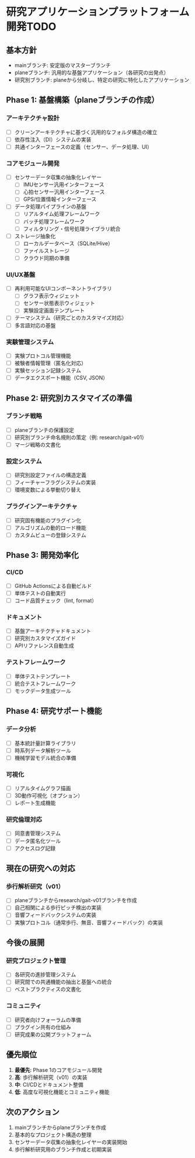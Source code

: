 # 研究アプリケーションプラットフォーム開発TODO

## 基本方針
- mainブランチ: 安定版のマスターブランチ
- planeブランチ: 汎用的な基盤アプリケーション（各研究の出発点）
- 研究別ブランチ: planeから分岐し、特定の研究に特化したアプリケーション

## Phase 1: 基盤構築（planeブランチの作成）

### アーキテクチャ設計
- [ ] クリーンアーキテクチャに基づく汎用的なフォルダ構造の確立
- [ ] 依存性注入（DI）システムの実装
- [ ] 共通インターフェースの定義（センサー、データ処理、UI）

### コアモジュール開発
- [ ] センサーデータ収集の抽象化レイヤー
  - [ ] IMUセンサー汎用インターフェース
  - [ ] 心拍センサー汎用インターフェース
  - [ ] GPS/位置情報インターフェース
- [ ] データ処理パイプラインの基盤
  - [ ] リアルタイム処理フレームワーク
  - [ ] バッチ処理フレームワーク
  - [ ] フィルタリング・信号処理ライブラリ統合
- [ ] ストレージ抽象化
  - [ ] ローカルデータベース（SQLite/Hive）
  - [ ] ファイルストレージ
  - [ ] クラウド同期の準備

### UI/UX基盤
- [ ] 再利用可能なUIコンポーネントライブラリ
  - [ ] グラフ表示ウィジェット
  - [ ] センサー状態表示ウィジェット
  - [ ] 実験設定画面テンプレート
- [ ] テーマシステム（研究ごとのカスタマイズ対応）
- [ ] 多言語対応の基盤

### 実験管理システム
- [ ] 実験プロトコル管理機能
- [ ] 被験者情報管理（匿名化対応）
- [ ] 実験セッション記録システム
- [ ] データエクスポート機能（CSV, JSON）

## Phase 2: 研究別カスタマイズの準備

### ブランチ戦略
- [ ] planeブランチの保護設定
- [ ] 研究別ブランチ命名規則の策定（例: research/gait-v01）
- [ ] マージ戦略の文書化

### 設定システム
- [ ] 研究別設定ファイルの構造定義
- [ ] フィーチャーフラグシステムの実装
- [ ] 環境変数による挙動切り替え

### プラグインアーキテクチャ
- [ ] 研究固有機能のプラグイン化
- [ ] アルゴリズムの動的ロード機能
- [ ] カスタムビューの登録システム

## Phase 3: 開発効率化

### CI/CD
- [ ] GitHub Actionsによる自動ビルド
- [ ] 単体テストの自動実行
- [ ] コード品質チェック（lint, format）

### ドキュメント
- [ ] 基盤アーキテクチャドキュメント
- [ ] 研究別カスタマイズガイド
- [ ] APIリファレンス自動生成

### テストフレームワーク
- [ ] 単体テストテンプレート
- [ ] 統合テストフレームワーク
- [ ] モックデータ生成ツール

## Phase 4: 研究サポート機能

### データ分析
- [ ] 基本統計量計算ライブラリ
- [ ] 時系列データ解析ツール
- [ ] 機械学習モデル統合の準備

### 可視化
- [ ] リアルタイムグラフ描画
- [ ] 3D動作可視化（オプション）
- [ ] レポート生成機能

### 研究倫理対応
- [ ] 同意書管理システム
- [ ] データ匿名化ツール
- [ ] アクセスログ記録

## 現在の研究への対応

### 歩行解析研究（v01）
- [ ] planeブランチからresearch/gait-v01ブランチを作成
- [ ] 自己相関による歩行ピッチ検出の実装
- [ ] 音響フィードバックシステムの実装
- [ ] 実験プロトコル（通常歩行、無音、音響フィードバック）の実装

## 今後の展開

### 研究プロジェクト管理
- [ ] 各研究の進捗管理システム
- [ ] 研究間での共通機能の抽出と基盤への統合
- [ ] ベストプラクティスの文書化

### コミュニティ
- [ ] 研究者向けフォーラムの準備
- [ ] プラグイン共有の仕組み
- [ ] 研究成果の公開プラットフォーム

## 優先順位

1. **最優先**: Phase 1のコアモジュール開発
2. **高**: 歩行解析研究（v01）の実装
3. **中**: CI/CDとドキュメント整備
4. **低**: 高度な可視化機能とコミュニティ機能

## 次のアクション

1. mainブランチからplaneブランチを作成
2. 基本的なプロジェクト構造の整理
3. センサーデータ収集の抽象化レイヤーの実装開始
4. 歩行解析研究用のブランチ作成と初期実装